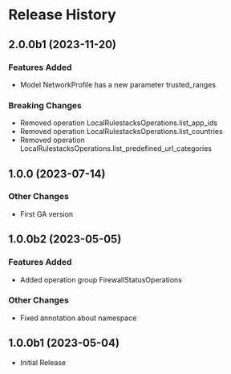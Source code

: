 # Release History

## 2.0.0b1 (2023-11-20)

### Features Added

  - Model NetworkProfile has a new parameter trusted_ranges

### Breaking Changes

  - Removed operation LocalRulestacksOperations.list_app_ids
  - Removed operation LocalRulestacksOperations.list_countries
  - Removed operation LocalRulestacksOperations.list_predefined_url_categories

## 1.0.0 (2023-07-14)

### Other Changes

  - First GA version

## 1.0.0b2 (2023-05-05)

### Features Added

  - Added operation group FirewallStatusOperations

### Other Changes

  - Fixed annotation about namespace

## 1.0.0b1 (2023-05-04)

* Initial Release
